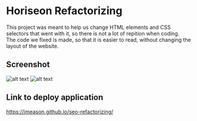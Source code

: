 # Horiseon Refactorizing
This project was meant to help us change HTML elements and CSS selectors that went with it, so there is not a lot of repition when coding.  
The code we fixed is made, so that it is easier to read, without changing the layout of the website.

## Screenshot
![alt text](screenshot1.JPG)
![alt text](screenshot2.JPG)

## Link to deploy application
https://jmeason.github.io/seo-refactorizing/
 
